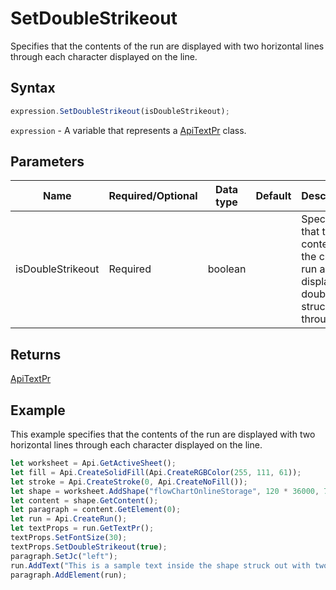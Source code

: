 # SetDoubleStrikeout

Specifies that the contents of the run are displayed with two horizontal lines through each character displayed on the line.

## Syntax

```javascript
expression.SetDoubleStrikeout(isDoubleStrikeout);
```

`expression` - A variable that represents a [ApiTextPr](../ApiTextPr.md) class.

## Parameters

| **Name** | **Required/Optional** | **Data type** | **Default** | **Description** |
| ------------- | ------------- | ------------- | ------------- | ------------- |
| isDoubleStrikeout | Required | boolean |  | Specifies that the contents of the current run are displayed double struck through. |

## Returns

[ApiTextPr](../../ApiTextPr/ApiTextPr.md)

## Example

This example specifies that the contents of the run are displayed with two horizontal lines through each character displayed on the line.

```javascript editor-
let worksheet = Api.GetActiveSheet();
let fill = Api.CreateSolidFill(Api.CreateRGBColor(255, 111, 61));
let stroke = Api.CreateStroke(0, Api.CreateNoFill());
let shape = worksheet.AddShape("flowChartOnlineStorage", 120 * 36000, 70 * 36000, fill, stroke, 0, 2 * 36000, 0, 3 * 36000);
let content = shape.GetContent();
let paragraph = content.GetElement(0);
let run = Api.CreateRun();
let textProps = run.GetTextPr();
textProps.SetFontSize(30);
textProps.SetDoubleStrikeout(true);
paragraph.SetJc("left");
run.AddText("This is a sample text inside the shape struck out with two lines using the text properties.");
paragraph.AddElement(run);
```
